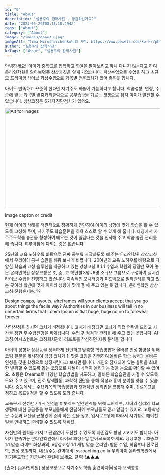 ```yaml
---
id: "0"
title: "About"
description: "실용주의 잡학사전 - 궁금하신가요?"
date: "2023-05-29T08:18:10.494Z"
tags: ["About"]
category: ["About"]
image: "/images/about3.jpg"
imageAlt: "Tima Miroshnichenko님의 사진: https://www.pexels.com/ko-kr/photo/6550124/"
author: "실용주의 잡학사전"
krTags: ["About", "실용주의 잡학사전"]
---
```


<p className="mb-3 font-light text-gray-500 dark:text-gray-400 first-line:uppercase first-line:tracking-widest first-letter:text-7xl first-letter:font-bold first-letter:text-gray-900 dark:first-letter:text-gray-100 first-letter:mr-3 first-letter:float-left">
안녕하세요!!
아이가 중학교를 입학하고 ​
학원을 알아보려고 하니 다니지 않는다고 하여 ​
온라인학원을 알아보던중 ​
상상코칭을 알게 되었습니다.
화상수업으로 수업을 하고 소규모 프리미엄 라이브 ​
화상수업으로 과목별 전문코치가 있어 좋은듯 합니다.
</p>
<p className="font-light text-gray-500 dark:text-gray-400">
아이도 만족하고 꾸준히 한다면 ​
자기주도 학습이 가능하다고 합니다.
학습성향, 연령, 수준에 맞는 과목별 ​
맞춤커리큘럼으로 공부습관을 기르는 코칭으로 ​
점차 아이가 발전할 수 있습니다.
상상코칭은 6가지 진단검사가 있어요.
</p>
<div className="py-3.5 text-left font-normal rounded-bl-[10px] rounded-br-[10px] bg-[rgba(235,242,254,1)] text-[rgba(35,46,82,1)]">
  <img
      height="324px"
      width="1424px"
      className="cover"
      alt="Alt for images"
      src="https://source.unsplash.com/random/100x100"
  />
  <p className="text-xs leading-normal text-center uppercase">
      Image caption or credit
  </p>
</div>
<p className="mb-3 font-light text-gray-500 dark:text-gray-400">
현재 아이의 상태를 객관적으로 정확하게 진단하여 ​
아이의 성향에 맞게 학습을 할 수 있도록 코칭해 주며, ​
자기주도 학습훈련을 하여 ​
스스로 할 수 있게 해 줍니다.
티칭에서 자주주도학습 습관을 형성하여 ​
배우는 것이 즐겁다는 것을 인식해 주고 ​
학습 습관 관리를 해 줍니다.
하루아침에 다되는 것은 없습니다.
</p>
<p className="mb-3 font-light text-gray-500 dark:text-gray-400">
25년의 교육 노하우를 바탕으로 진짜 공부를 시작하도록 해 주는 ​
온라인학원 상상코칭에서 ​
우리아이 공부 습관을 바꿔 보시기 바랍니다.
20여년의 교육 노하우를 바탕으로 ​
다양한 학습과 코칭 솔루션을 제공하고 있는 상상코칭!!!
1:1 수업과 학원의 장점만 모아 놓은 ​
온라인학원 상상코칭은 ​
초, 중, 고 학년별 3명~8명 소규모 그룹으로 구성하여 ​
실시간 라이브 수업을 진행하고 있습니다.
지속적인 모니터링과 피드백으로 ​
밀착관리를 하고 있는 곳이라 ​
학년에 맞게 아이의 성향에 맞게 잘 해 주고 있는 듯 합니다.
온라인학원 상상코칭 진행순서는..??
</p>
<div className="gap-2.5 p-4 border-t-4 border-blue-500  rounded-lg text-left font-medium drop-shadow-lg bg-[rgba(235,242,254,1)] text-[rgba(35,46,82,1)]">
  <p className="p-2 text-[22px]">
    Design comps, layouts, wireframes will your clients accept that you go about things the facile way? Authorities in our business will tell in no uncertain terms that Lorem Ipsum is that huge, huge no no to forswear forever.
  </p>
</div>
<p className="mb-3 font-light text-gray-500 dark:text-gray-400">
상담신청을 하시면 코치가 배정됩니다.
코치가 배정되면 코치가 직접 연락을 드리고 시간을 정한 후 ​
수업진행을 하게됩니다.
수업 후 점검과 관리를 해 주고 있는 곳입니다.
AI코칭 어시스턴트는 ​
코칭회차관리 리포트를 작성하면 자동 분석을 합니다.
</p>
<p className="mb-3 font-light text-gray-500 dark:text-gray-400">
아이의 성향과 상황등을 정확하게 진단하고 ​
맞춤형 학습방법과 올바른 인성 함양을 위해 ​
코팅 질문을 제시하여 담당 코치가 ​
1: 맞춤 코칭을 진행하여 올바른 학습 능력과 ​
올바른 인성을 갖춘 학생으로 성장시킨다고 보시면 됩니다.
개인의 잠재되어 있는 실력을 ​
최대한 발휘할 수 있도록 돕는 코칭으로 ​
나날이 성적이 올라가는 것을 눈으로 확인할 수 있어요.
초등은 Dreams로 ​
다양한 학습방법을 지도하고, 올바른 학습습관을 가질 수 있도록 ​
도와 주고 있으며, 진로 탐색활동, ​
과학적 진단을 통해 적성과 흥미 분야를 찾을 수 있습니다.
중등에서는 주요과목의 학습방법과 효과적인 정리법을 코칭해 주며, ​
진료목표를 정하고 목표달정을 할 수 있도록 도와 줍니다.
</p>
<p className="mb-3 font-light text-gray-500 dark:text-gray-400">
교육부가 선정한 7가지 인성을 비롯하여 인간관계를 위해 고민하며, ​
자녀의 심리와 학교생활에 대한 궁금증을 부모님들에게 전달하여 ​
부모님들도 믿고 맡길수 있어요.
고등학생은 수능과 내신을 균형있게 준비 하는 것을 돕고, ​
입시로드앱에 따라서 시기별로 해야할 일을 안내하고 준비할 수 있도록 해줘요.
</p>
<p className="mb-3 font-light text-gray-500 dark:text-gray-400">
자신만의 원칙을 가지고 끊임없이 도전할 수 있도록 ​
자존감도 향상 시키기도 합니다.
아이가 만족하는 온라인학원에서 ​
라이브 화상수업 받아보도록 하세요.
상상코칭 :: 초중고 1:1 맞춤 라이브 화상과외, e상상코칭 1:1 개별 맞춤 온라인+방문 수업, 학습부터 진로진학, 인성 코칭까지, 내신/수능 완벽대비!
sscoaching.co.kr 우리아이 온라인학원에서 자기주도학습 지금부터 훈련해 보세요. 클릭!!!▲▲▲ ​
​</p>
<p className="mb-3 font-light text-gray-500 dark:text-gray-400">
[출처] [온라인학원] 상상코칭으로 자기주도 학습 훈련하자|작성자 오색콩콩
</p>
